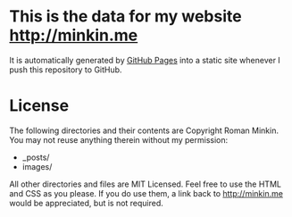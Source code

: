 # This is the data for my website http://minkin.me

It is automatically generated by [GitHub Pages](https://help.github.com/categories/github-pages-basics/) into a static site whenever I push this repository to GitHub.

# License

The following directories and their contents are Copyright Roman Minkin. You may not reuse anything therein without my permission:

* _posts/
* images/

All other directories and files are MIT Licensed. Feel free to use the HTML and CSS as you please. If you do use them, a link back to http://minkin.me would be appreciated, but is not required.
